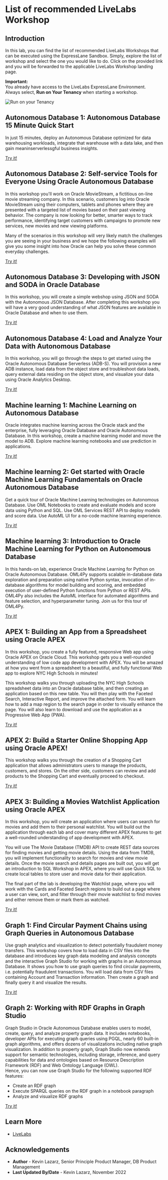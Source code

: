 # List of recommended LiveLabs Workshop

## Introduction

In this lab, you can find the list of recommended LiveLabs Workshops that can be executed using the ExpressLane Sandbox.
Simply, explore the list of workshop and select the one you would like to do.
Click on the provided link and you will be forwarded to the applicable LiveLabs Workshop landing page. 

**Important:**   
You already have access to the LiveLabs ExpressLane Environment.   
Always select, **Run on Your Tenancy** when starting a workshop.

![Run on your Tenancy](../images/run-on-your-tenancy.png)


## Autonomous Database 1: Autonomous Database 15 Minute Quick Start

In just 15 minutes, deploy an Autonomous Database optimized for data warehousing workloads, integrate that warehouse with a data lake, and then gain meaninserverlessgful business insights.

<a href="https://apexapps.oracle.com/pls/apex/r/dbpm/livelabs/view-workshop?wid=928" class="tryit-button">Try it!</a>

## Autonomous Database 2: Self-service Tools for Everyone Using Oracle Autonomous Database

In this workshop you'll work on Oracle MovieStream, a fictitious on-line movie streaming company. In this scenario, customers log into Oracle MovieStream using their computers, tablets and phones where they are presented with a targeted list of movies based on their past viewing behavior. The company is now looking for better, smarter ways to track performance, identifying target customers with campaigns to promote new services, new movies and new viewing platforms.

Many of the scenarios in this workshop will very likely match the challenges you are seeing in your business and we hope the following examples will give you some insight into how Oracle can help you solve these common everyday challenges.

<a href="https://apexapps.oracle.com/pls/apex/r/dbpm/livelabs/view-workshop?wid=789" class="tryit-button">Try it!</a>

## Autonomous Database 3: Developing with JSON and SODA in Oracle Database

In this workshop, you will create a simple webshop using JSON and SODA with the Autonomous JSON Database. After completing this workshop you will have a very good understanding of what JSON features are available in Oracle Database and when to use them.

<a href="https://apexapps.oracle.com/pls/apex/r/dbpm/livelabs/view-workshop?wid=831" class="tryit-button">Try it!</a>

## Autonomous Database 4: Load and Analyze Your Data with Autonomous Database

In this workshop, you will go through the steps to get started using the Oracle Autonomous Database Serverless (ADB-S). You will provision a new ADB instance, load data from the object store and troubleshoot data loads, query external data residing on the object store, and visualize your data using Oracle Analytics Desktop.

<a href="https://apexapps.oracle.com/pls/apex/r/dbpm/livelabs/view-workshop?wid=582" class="tryit-button">Try it!</a>

## Machine learning 1: Machine Learning on Autonomous Database

Oracle integrates machine learning across the Oracle stack and the enterprise, fully leveraging Oracle Database and Oracle Autonomous Database. In this workshop, create a machine learning model and move the model to ADB. Explore machine learning notebooks and use prediction in applications.

<a href="https://apexapps.oracle.com/pls/apex/r/dbpm/livelabs/view-workshop?wid=560" class="tryit-button">Try it!</a>

## Machine learning 2: Get started with Oracle Machine Learning Fundamentals on Oracle Autonomous Database

Get a quick tour of Oracle Machine Learning technologies on Autonomous Database. Use OML Notebooks to create and evaluate models and score data using Python and SQL. Use OML Services REST API to deploy models and score data. Use AutoML UI for a no-code machine learning experience.

<a href="https://apexapps.oracle.com/pls/apex/r/dbpm/livelabs/view-workshop?wid=922" class="tryit-button">Try it!</a>

## Machine learning 3: Introduction to Oracle Machine Learning for Python on Autonomous Database

In this hands-on lab, experience Oracle Machine Learning for Python on Oracle Autonomous Database. OML4Py supports scalable in-database data exploration and preparation using native Python syntax, invocation of in-database algorithms for model building and scoring, and embedded execution of user-defined Python functions from Python or REST APIs. OML4Py also includes the AutoML interface for automated algorithms and feature selection, and hyperparameter tuning. Join us for this tour of OML4Py.

<a href="https://apexapps.oracle.com/pls/apex/r/dbpm/livelabs/view-workshop?wid=786" class="tryit-button">Try it!</a>

## APEX 1: Building an App from a Spreadsheet using Oracle APEX

In this workshop, you create a fully featured, responsive Web app using Oracle APEX on Oracle Cloud. This workshop gets you a well-rounded understanding of low code app development with APEX. You will be amazed at how you went from a spreadsheet to a beautiful, and fully functional Web app to explore NYC High Schools in minutes!

This workshop walks you through uploading the NYC High Schools spreadsheet data into an Oracle database table, and then creating an application based on this new table. You will then play with the Faceted Search, Interactive Report, and improve the attached form. You will learn how to add a map region to the search page in order to visually enhance the page. You will also learn to download and use the application as a Progressive Web App (PWA).

<a href="https://apexapps.oracle.com/pls/apex/r/dbpm/livelabs/view-workshop?wid=631" class="tryit-button">Try it!</a>

## APEX 2: Build a Starter Online Shopping App using Oracle APEX!

This workshop walks you through the creation of a Shopping Cart application that allows administrators users to manage the products, customers, and stores.
On the other side, customers can review and add products to the Shopping Cart and eventually proceed to checkout.

<a href="https://apexapps.oracle.com/pls/apex/r/dbpm/livelabs/view-workshop?wid=848" class="tryit-button">Try it!</a>

## APEX 3: Building a Movies Watchlist Application using Oracle APEX

In this workshop, you will create an application where users can search for movies and add them to their personal watchlist. You will build out the application through each lab and cover many different APEX features to get a well-rounded understanding of app development with APEX.

You will use The Movie Database (TMDB) API to create REST data sources for finding movies and getting movie details. Using the data from TMDB, you will implement functionality to search for movies and view movie details. Once the movie search and details pages are built out, you will get an introduction to SQL Workshop in APEX, where you will use Quick SQL to create local tables to store user and movie data for their application.

The final part of the lab is developing the Watchlist page, where you will work with the Cards and Faceted Search regions to build out a page where a user can view, sort, and filter through their movie watchlist to find movies and either remove them or mark them as watched.

<a href="https://apexapps.oracle.com/pls/apex/r/dbpm/livelabs/view-workshop?wid=942" class="tryit-button">Try it!</a>

## Graph 1: Find Circular Payment Chains using Graph Queries in Autonomous Database

Use graph analytics and visualization to detect potentially fraudulent money transfers.
This workshop covers how to load data in CSV files into the database and introduces key graph data modeling and analysis concepts and the interactive Graph Studio for working with graphs in an Autonomous Database. It shows you how to use graph queries to find circular payments, i.e. potentially fraudulent transactions. You will load data from CSV files containing Account and Transaction information. Then create a graph and finally query it and visualize the results.

<a href="https://apexapps.oracle.com/pls/apex/r/dbpm/livelabs/view-workshop?wid=770" class="tryit-button">Try it!</a>

## Graph 2: Working with RDF Graphs in Graph Studio

Graph Studio in Oracle Autonomous Database enables users to model, create, query, and analyze property graph data. It includes notebooks, developer APIs for executing graph queries using PGQL, nearly 60 built-in graph algorithms, and offers dozens of visualizations including native graph visualization.
In addition to property graph, Graph Studio now extends support for semantic technologies, including storage, inference, and query capabilities for data and ontologies based on Resource Description Framework (RDF) and Web Ontology Language (OWL).   
Hence, you can now use Graph Studio for the following supported RDF features:

* Create an RDF graph
* Execute SPARQL queries on the RDF graph in a notebook paragraph
* Analyze and visualize RDF graphs

<a href="https://apexapps.oracle.com/pls/apex/r/dbpm/livelabs/view-workshop?wid=770" class="tryit-button">Try it!</a>




## Learn More

* [LiveLabs](https://developer.oracle.com/livelabs)

## Acknowledgements
* **Author** - Kevin Lazarz, Senior Principle Product Manager, DB Product Management
* **Last Updated By/Date** - Kevin Lazarz, November 2022

